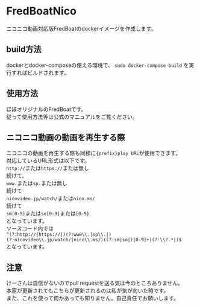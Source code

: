 # FredBoatNico

ニコニコ動画対応版FredBoatのdockerイメージを作成します。

## build方法
dockerとdocker-composeの使える環境で、
```sudo docker-compose build```
を実行すればビルドされます。

## 使用方法
ほぼオリジナルのFredBoatです。<br>
従って使用方法等は公式のマニュアルをご覧ください。

## ニコニコ動画の動画を再生する際
ニコニコの動画を再生する際も同様に```{prefix}play URL```が使用できます。<br>
対応しているURL形式は以下です。<br>
```http://```または```https://```または無し<br>
続けて、<br>
```www.```または```sp.```または無し<br>
続けて<br>
```nicovideo.jp/watch/```または```nico.ms/```<br>
続けて<br>
```sm[0-9]```または```so[0-9]```または```[0-9}```<br>
となっています。<br>
ソースコード内では<br>
`^(?:http://|https://|)(?:www\\.|sp\\.|)(?:nicovideo\\.jp/watch/|nico\\.ms/)((?:sm|so|)[0-9]+)(?:\\?.*|)$`<br>
となっています。<br>

## 注意
けーさんは自信がないのでpull requestを送る気は今のところありません。<br>
本家が更新されてもこちらが更新されるのは私が気が向いた時です。<br>
また、これを使って何かあっても知りません。自己責任でお願いします。<br>
